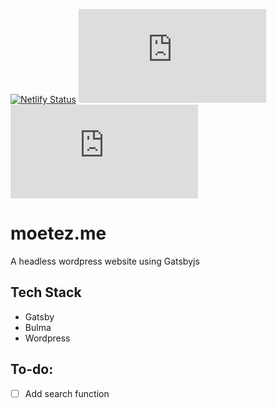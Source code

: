 [![Netlify Status](https://api.netlify.com/api/v1/badges/4f410cbb-13f6-42c9-a19f-dbdcd23dd30b/deploy-status)](https://app.netlify.com/sites/moetez/deploys)
[![Last commit](https://badgen.net/github/last-commit/moetezch/moetez.me)](https://github.com/moetezch/moetez.me)
[![Last commit](https://badgen.net/github/stars/moetezch/moetez.me)](https://github.com/moetezch/moetez.me)

# moetez.me

A headless wordpress website using Gatsbyjs

## Tech Stack

- Gatsby
- Bulma
- Wordpress

## To-do:

- [ ] Add search function
